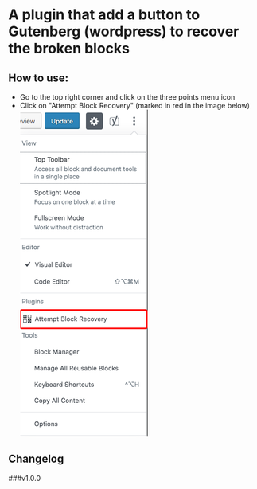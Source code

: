 # A plugin that add a button to Gutenberg (wordpress) to recover the broken blocks

## How to use:
* Go to the top right corner and click on the three points menu icon
* Click on "Attempt Block Recovery" (marked in red in the image below)
![recovery button screenshot](./seeme/img.png)

## Changelog
###v1.0.0
